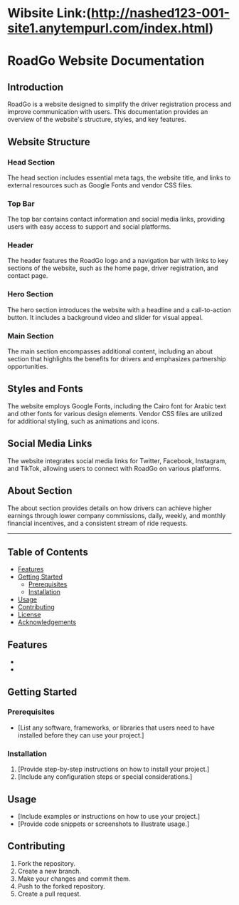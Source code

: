 # Wibsite Link:(http://nashed123-001-site1.anytempurl.com/index.html)
# RoadGo Website Documentation

## Introduction

RoadGo is a website designed to simplify the driver registration process and improve communication with users. This documentation provides an overview of the website's structure, styles, and key features.

## Website Structure

### Head Section

The head section includes essential meta tags, the website title, and links to external resources such as Google Fonts and vendor CSS files.

### Top Bar

The top bar contains contact information and social media links, providing users with easy access to support and social platforms.

### Header

The header features the RoadGo logo and a navigation bar with links to key sections of the website, such as the home page, driver registration, and contact page.

### Hero Section

The hero section introduces the website with a headline and a call-to-action button. It includes a background video and slider for visual appeal.

### Main Section

The main section encompasses additional content, including an about section that highlights the benefits for drivers and emphasizes partnership opportunities.

## Styles and Fonts

The website employs Google Fonts, including the Cairo font for Arabic text and other fonts for various design elements. Vendor CSS files are utilized for additional styling, such as animations and icons.

## Social Media Links

The website integrates social media links for Twitter, Facebook, Instagram, and TikTok, allowing users to connect with RoadGo on various platforms.

## About Section

The about section provides details on how drivers can achieve higher earnings through lower company commissions, daily, weekly, and monthly financial incentives, and a consistent stream of ride requests.

---
## Table of Contents

- [Features](#features)
- [Getting Started](#getting-started)
  - [Prerequisites](#prerequisites)
  - [Installation](#installation)
- [Usage](#usage)
- [Contributing](#contributing)
- [License](#license)
- [Acknowledgements](#acknowledgements)

## Features

- 
- 

## Getting Started

### Prerequisites

- [List any software, frameworks, or libraries that users need to have installed before they can use your project.]

### Installation

1. [Provide step-by-step instructions on how to install your project.]
2. [Include any configuration steps or special considerations.]

## Usage

- [Include examples or instructions on how to use your project.]
- [Provide code snippets or screenshots to illustrate usage.]

## Contributing

1. Fork the repository.
2. Create a new branch.
3. Make your changes and commit them.
4. Push to the forked repository.
5. Create a pull request.

